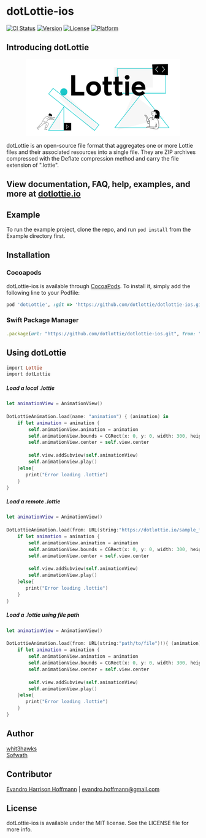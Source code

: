 # dotLottie-ios

[![CI Status](https://img.shields.io/travis/whit3hawks/dotLottie-ios.svg?style=flat)](https://travis-ci.org/whit3hawks/dotLottie-ios)
[![Version](https://img.shields.io/cocoapods/v/dotLottie-ios.svg?style=flat)](https://cocoapods.org/pods/dotLottie-ios)
[![License](https://img.shields.io/cocoapods/l/dotLottie-ios.svg?style=flat)](https://cocoapods.org/pods/dotLottie-ios)
[![Platform](https://img.shields.io/cocoapods/p/dotLottie-ios.svg?style=flat)](https://cocoapods.org/pods/dotLottie-ios)

## Introducing dotLottie

<p align="center">
  <img src="/_Images/dotLottie_image.png" width="400">
</p>

dotLottie is an open-source file format that aggregates one or more Lottie files and their associated resources into a single file. They are ZIP archives compressed with the Deflate compression method and carry the file extension of ".lottie".

## View documentation, FAQ, help, examples, and more at [dotlottie.io](http://dotlottie.io/)

## Example

To run the example project, clone the repo, and run `pod install` from the Example directory first.

## Installation

### Cocoapods

dotLottie-ios is available through [CocoaPods](https://cocoapods.org). To install
it, simply add the following line to your Podfile:

```ruby
pod 'dotLottie', :git => 'https://github.com/dotlottie/dotlottie-ios.git'
```

### Swift Package Manager

```ruby
.package(url: "https://github.com/dotlottie/dotlottie-ios.git", from: "0.1.1")
```

## Using dotLottie
```ruby
import Lottie
import dotLottie
```
##### Load a local .lottie
```swift
let animationView = AnimationView()

DotLottieAnimation.load(name: "animation") { (animation) in
    if let animation = animation {
        self.animationView.animation = animation
        self.animationView.bounds = CGRect(x: 0, y: 0, width: 300, height: 300)
        self.animationView.center = self.view.center

        self.view.addSubview(self.animationView)
        self.animationView.play()
    }else{
       print("Error loading .lottie")
    }
}
```

##### Load a remote .lottie
```swift
let animationView = AnimationView()

DotLottieAnimation.load(from: URL(string:"https://dotlottie.io/sample_files/animation.lottie")!){ (animation) in
    if let animation = animation {
        self.animationView.animation = animation
        self.animationView.bounds = CGRect(x: 0, y: 0, width: 300, height: 300)
        self.animationView.center = self.view.center

        self.view.addSubview(self.animationView)
        self.animationView.play()
    }else{
       print("Error loading .lottie")
    }
}
``` 

##### Load a .lottie using file path
```swift
let animationView = AnimationView()

DotLottieAnimation.load(from: URL(string:"path/to/file")!){ (animation) in
    if let animation = animation {
        self.animationView.animation = animation
        self.animationView.bounds = CGRect(x: 0, y: 0, width: 300, height: 300)
        self.animationView.center = self.view.center

        self.view.addSubview(self.animationView)
        self.animationView.play()
    }else{
       print("Error loading .lottie")
    }
}
``` 

## Author

[whit3hawks](https://twitter.com/whit3hawks) <br />
[Sofwath](https://twitter.com/sofwath)

## Contributor

[Evandro Harrison Hoffmann](https://github.com/eharrison) | evandro.hoffmann@gmail.com

## License

dotLottie-ios is available under the MIT license. See the LICENSE file for more info.
